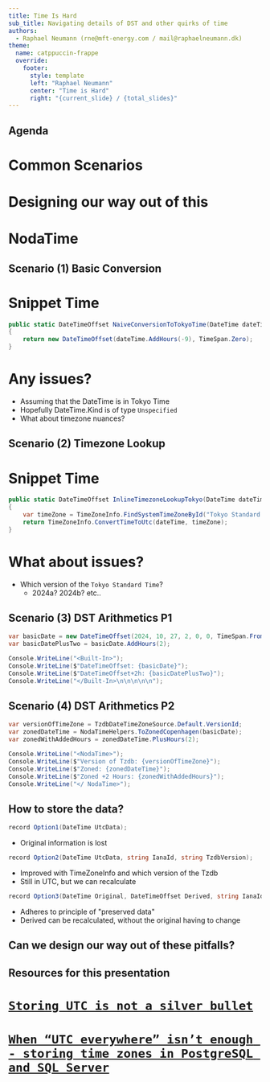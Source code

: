 ```yaml
---
title: Time Is Hard 
sub_title: Navigating details of DST and other quirks of time
authors:
  - Raphael Neumann (rne@mft-energy.com / mail@raphaelneumann.dk)
theme:
  name: catppuccin-frappe
  override:
    footer:
      style: template
      left: "Raphael Neumann"
      center: "Time is Hard"
      right: "{current_slide} / {total_slides}"
---
```

Agenda
---


# Common Scenarios
# Designing our way out of this
# NodaTime


<!-- end_slide -->

Scenario (1) Basic Conversion
---

# Snippet Time

<!-- pause -->

```csharp
public static DateTimeOffset NaiveConversionToTokyoTime(DateTime dateTime)
{
    return new DateTimeOffset(dateTime.AddHours(-9), TimeSpan.Zero);
}
```

<!-- pause -->

# Any issues?

<!-- pause -->

<!-- incremental_lists: true -->

- Assuming that the DateTime is in Tokyo Time
- Hopefully DateTime.Kind is of type `Unspecified`
- What about timezone nuances?

<!-- incremental_lists: false -->

<!-- end_slide -->
Scenario (2) Timezone Lookup
---

# Snippet Time

```csharp
public static DateTimeOffset InlineTimezoneLookupTokyo(DateTime dateTime)
{
    var timeZone = TimeZoneInfo.FindSystemTimeZoneById("Tokyo Standard Time");
    return TimeZoneInfo.ConvertTimeToUtc(dateTime, timeZone);
}
```

<!-- pause -->
# What about issues?
<!-- pause -->

<!-- incremental_lists: true -->

- Which version of the `Tokyo Standard Time`?
  - 2024a? 2024b? etc..

<!-- incremental_lists: false -->

<!-- end_slide -->
Scenario (3) DST Arithmetics P1
---

```csharp
var basicDate = new DateTimeOffset(2024, 10, 27, 2, 0, 0, TimeSpan.FromHours(2));
var basicDatePlusTwo = basicDate.AddHours(2);
```

<!-- pause  -->

```csharp
Console.WriteLine("<Built-In>");
Console.WriteLine($"DateTimeOffset: {basicDate}");
Console.WriteLine($"DateTimeOffset+2h: {basicDatePlusTwo}");
Console.WriteLine("</Built-In>\n\n\n\n\n");
```

<!-- end_slide -->
Scenario (4) DST Arithmetics P2
---

```csharp
var versionOfTimeZone = TzdbDateTimeZoneSource.Default.VersionId;
var zonedDateTime = NodaTimeHelpers.ToZonedCopenhagen(basicDate);
var zonedWithAddedHours = zonedDateTime.PlusHours(2);

Console.WriteLine("<NodaTime>");
Console.WriteLine($"Version of Tzdb: {versionOfTimeZone}");
Console.WriteLine($"Zoned: {zonedDateTime}");
Console.WriteLine($"Zoned +2 Hours: {zonedWithAddedHours}");
Console.WriteLine("</ NodaTime>");
```


<!-- end_slide -->
How to store the data?
---

```csharp
record Option1(DateTime UtcData);
```

- Original information is lost

```csharp
record Option2(DateTime UtcData, string IanaId, string TzdbVersion);
```

- Improved with TimeZoneInfo and which version of the Tzdb
- Still in UTC, but we can recalculate

```csharp
record Option3(DateTime Original, DateTimeOffset Derived, string IanaId, string TzdbVersion);
```

- Adheres to principle of "preserved data"
- Derived can be recalculated, without the original having to change

<!-- end_slide -->
Can we design our way out of these pitfalls?
---

<!-- end_slide -->
Resources for this presentation
---

# [`Storing UTC is not a silver bullet`](https://codeblog.jonskeet.uk/2019/03/27/storing-utc-is-not-a-silver-bullet/)

# [`When “UTC everywhere” isn’t enough - storing time zones in PostgreSQL and SQL Server`](https://www.roji.org/storing-timezones-in-the-db)


